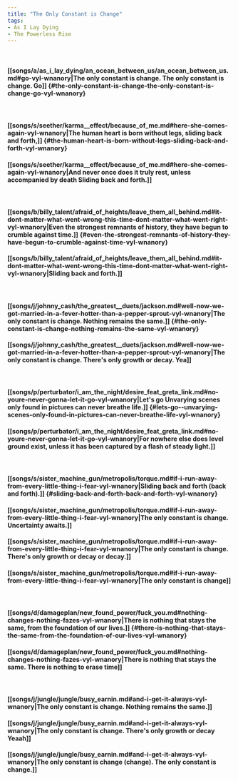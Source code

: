 ```yaml
---
title: "The Only Constant is Change"
tags:
- As I Lay Dying
- The Powerless Rise
---
```

&nbsp;
#### [[songs/a/as_i_lay_dying/an_ocean_between_us/an_ocean_between_us.md#go-vyl-wnanory|The only constant is change. The only constant is change. Go]] {#the-only-constant-is-change-the-only-constant-is-change-go-vyl-wnanory}
&nbsp;
#### [[songs/s/seether/karma__effect/because_of_me.md#here-she-comes-again-vyl-wnanory|The human heart is born without legs, sliding back and forth,]] {#the-human-heart-is-born-without-legs-sliding-back-and-forth-vyl-wnanory}
#### [[songs/s/seether/karma__effect/because_of_me.md#here-she-comes-again-vyl-wnanory|And never once does it truly rest, unless accompanied by death  Sliding back and forth.]]
&nbsp;
#### [[songs/b/billy_talent/afraid_of_heights/leave_them_all_behind.md#it-dont-matter-what-went-wrong-this-time-dont-matter-what-went-right-vyl-wnanory|Even the strongest remnants of history, they have begun to crumble against time.]] {#even-the-strongest-remnants-of-history-they-have-begun-to-crumble-against-time-vyl-wnanory}
#### [[songs/b/billy_talent/afraid_of_heights/leave_them_all_behind.md#it-dont-matter-what-went-wrong-this-time-dont-matter-what-went-right-vyl-wnanory|Sliding back and forth.]]
&nbsp;
#### [[songs/j/johnny_cash/the_greatest__duets/jackson.md#well-now-we-got-married-in-a-fever-hotter-than-a-pepper-sprout-vyl-wnanory|The only constant is change. Nothing remains the same.]] {#the-only-constant-is-change-nothing-remains-the-same-vyl-wnanory}
#### [[songs/j/johnny_cash/the_greatest__duets/jackson.md#well-now-we-got-married-in-a-fever-hotter-than-a-pepper-sprout-vyl-wnanory|The only constant is change. There's only growth or decay. Yea]]
&nbsp;
#### [[songs/p/perturbator/i_am_the_night/desire_feat_greta_link.md#no-youre-never-gonna-let-it-go-vyl-wnanory|Let's go  Unvarying scenes only found in pictures can never breathe life.]] {#lets-go--unvarying-scenes-only-found-in-pictures-can-never-breathe-life-vyl-wnanory}
#### [[songs/p/perturbator/i_am_the_night/desire_feat_greta_link.md#no-youre-never-gonna-let-it-go-vyl-wnanory|For nowhere else does level ground exist, unless it has been captured by a flash of steady light.]]
&nbsp;
#### [[songs/s/sister_machine_gun/metropolis/torque.md#if-i-run-away-from-every-little-thing-i-fear-vyl-wnanory|Sliding back and forth (back and forth).]] {#sliding-back-and-forth-back-and-forth-vyl-wnanory}
#### [[songs/s/sister_machine_gun/metropolis/torque.md#if-i-run-away-from-every-little-thing-i-fear-vyl-wnanory|The only constant is change. Uncertainty awaits.]]
#### [[songs/s/sister_machine_gun/metropolis/torque.md#if-i-run-away-from-every-little-thing-i-fear-vyl-wnanory|The only constant is change. There's only growth or decay  or decay.]]
#### [[songs/s/sister_machine_gun/metropolis/torque.md#if-i-run-away-from-every-little-thing-i-fear-vyl-wnanory|The only constant is change]]
&nbsp;
#### [[songs/d/damageplan/new_found_power/fuck_you.md#nothing-changes-nothing-fazes-vyl-wnanory|There is nothing that stays the same, from the foundation of our lives.]] {#there-is-nothing-that-stays-the-same-from-the-foundation-of-our-lives-vyl-wnanory}
#### [[songs/d/damageplan/new_found_power/fuck_you.md#nothing-changes-nothing-fazes-vyl-wnanory|There is nothing that stays the same. There is nothing to erase time]]
&nbsp;
#### [[songs/j/jungle/jungle/busy_earnin.md#and-i-get-it-always-vyl-wnanory|The only constant is change. Nothing remains the same.]]
#### [[songs/j/jungle/jungle/busy_earnin.md#and-i-get-it-always-vyl-wnanory|The only constant is change. There's only growth or decay  Yeaah]]
#### [[songs/j/jungle/jungle/busy_earnin.md#and-i-get-it-always-vyl-wnanory|The only constant is change (change). The only constant is change.]]
